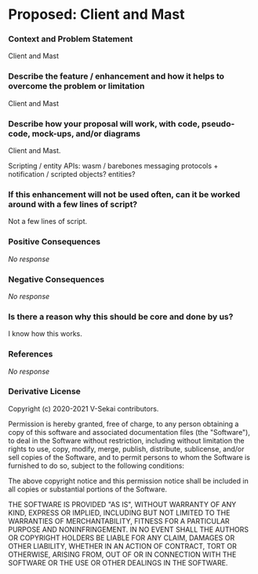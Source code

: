 # Proposed: Client and Mast

### Context and Problem Statement

Client and Mast

### Describe the feature / enhancement and how it helps to overcome the problem or limitation

Client and Mast

### Describe how your proposal will work, with code, pseudo-code, mock-ups, and/or diagrams

Client and Mast.

Scripting / entity APIs: wasm / barebones messaging protocols + notification / scripted objects? entities?

### If this enhancement will not be used often, can it be worked around with a few lines of script?

Not a few lines of script.

### Positive Consequences

_No response_

### Negative Consequences

_No response_

### Is there a reason why this should be core and done by us?

I know how this works.

### References

_No response_

### Derivative License

Copyright (c) 2020-2021 V-Sekai contributors.

Permission is hereby granted, free of charge, to any person obtaining a copy
of this software and associated documentation files (the "Software"), to deal
in the Software without restriction, including without limitation the rights
to use, copy, modify, merge, publish, distribute, sublicense, and/or sell
copies of the Software, and to permit persons to whom the Software is
furnished to do so, subject to the following conditions:

The above copyright notice and this permission notice shall be included in all
copies or substantial portions of the Software.

THE SOFTWARE IS PROVIDED "AS IS", WITHOUT WARRANTY OF ANY KIND, EXPRESS OR
IMPLIED, INCLUDING BUT NOT LIMITED TO THE WARRANTIES OF MERCHANTABILITY,
FITNESS FOR A PARTICULAR PURPOSE AND NONINFRINGEMENT. IN NO EVENT SHALL THE
AUTHORS OR COPYRIGHT HOLDERS BE LIABLE FOR ANY CLAIM, DAMAGES OR OTHER
LIABILITY, WHETHER IN AN ACTION OF CONTRACT, TORT OR OTHERWISE, ARISING FROM,
OUT OF OR IN CONNECTION WITH THE SOFTWARE OR THE USE OR OTHER DEALINGS IN THE
SOFTWARE.
